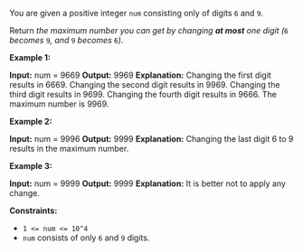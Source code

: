 
You are given a positive integer  `num`  consisting only of digits  `6`  and  `9`.

Return  _the maximum number you can get by changing  **at most**  one digit (_`6` _becomes_ `9`_, and_ `9` _becomes_ `6`_)_.

**Example 1:**

**Input:** num = 9669
**Output:** 9969
**Explanation:**
Changing the first digit results in 6669.
Changing the second digit results in 9969.
Changing the third digit results in 9699.
Changing the fourth digit results in 9666.
The maximum number is 9969.

**Example 2:**

**Input:** num = 9996
**Output:** 9999
**Explanation:** Changing the last digit 6 to 9 results in the maximum number.

**Example 3:**

**Input:** num = 9999
**Output:** 9999
**Explanation:** It is better not to apply any change.

**Constraints:**

-   `1 <= num <= 10^4`
-   `num` consists of only  `6`  and  `9`  digits.